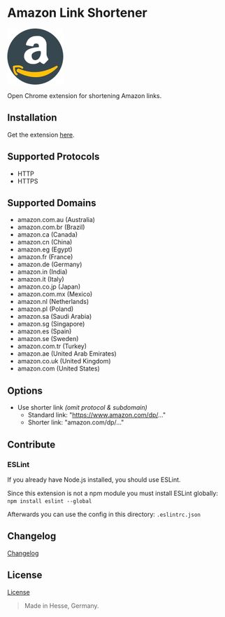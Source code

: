 # Amazon Link Shortener

![(Logo)](./icons/logo_128.png)

Open Chrome extension for shortening Amazon links.


## Installation

Get the extension [here](https://chrome.google.com/webstore/detail/amazon-link-shortener/icmfnidfjiijmillgohhmallljgbcdgn).


## Supported Protocols

- HTTP
- HTTPS


## Supported Domains

- amazon.com.au (Australia)
- amazon.com.br (Brazil)
- amazon.ca (Canada)
- amazon.cn (China)
- amazon.eg (Egypt)
- amazon.fr (France)
- amazon.de (Germany)
- amazon.in (India)
- amazon.it (Italy)
- amazon.co.jp (Japan)
- amazon.com.mx (Mexico)
- amazon.nl (Netherlands)
- amazon.pl (Poland)
- amazon.sa (Saudi Arabia)
- amazon.sg (Singapore)
- amazon.es (Spain)
- amazon.se (Sweden)
- amazon.com.tr (Turkey)
- amazon.ae (United Arab Emirates)
- amazon.co.uk (United Kingdom)
- amazon.com (United States)


## Options

- Use shorter link *(omit protocol & subdomain)*
  - Standard link: "https://www.amazon.com/dp/..."
  - Shorter link: "amazon.com/dp/..."


## Contribute

### ESLint

If you already have Node.js installed, you should use ESLint.

Since this extension is not a npm module you must install ESLint globally:
`npm install eslint --global`

Afterwards you can use the config in this directory:
`.eslintrc.json`


## Changelog

[Changelog](./CHANGELOG.md)


## License

[License](./LICENSE)


> Made in Hesse, Germany.
